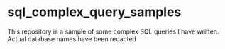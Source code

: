 # sql_complex_query_samples
This repository is a sample of some complex SQL queries I have written. Actual database names have been redacted
